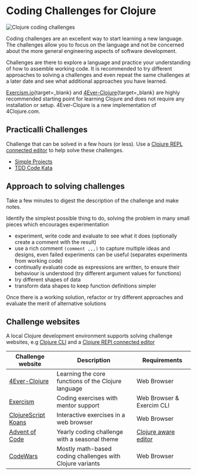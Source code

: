 # Coding Challenges for Clojure

![Clojure coding challenges](https://raw.githubusercontent.com/practicalli/graphic-design/live/code-challenges/clojure-code-challenges.png)

Coding challenges are an excellent way to start learning a new language.  The challenges allow you to focus on the language and not be concerned about the more general engineering aspects of software development.

Challenges are there to explore a language and practice your understanding of how to assemble working code.  It is recommended to try different approaches to solving a challenges and even repeat the same challenges at a later date and see what additional approaches you have learned.

[Exercism.io](https://exercism.io){target=_blank} and [4Ever-Clojure](https://4clojure.oxal.org/){target=_blank} are highly recommended starting point for learning Clojure and does not require any installation or setup.  4Ever-Clojure is a new implementation of 4Clojure.com.

## Practicalli Challenges

Challenge that can be solved in a few hours (or less).  Use a [Clojure REPL connected editor](/clojure/clojure-editors/) to help solve these challenges. 

- [Simple Projects](/clojure/simple-projects/)
- [TDD Code Kata](/clojure/simple-projects/tdd-kata/)


## Approach to solving challenges

Take a few minutes to digest the description of the challenge and make notes.

Identify the simplest possible thing to do, solving the problem in many small pieces which encourages experimentation

- experiment, write code and evaluate to see what it does (optionally create a comment with the result)
- use a rich comment `(comment ,,,)` to capture multiple ideas and designs, even failed experiments can be useful (separates experiments from working code)
- continually evaluate code as expressions are written, to ensure their behaviour is understood (try different argument values for functions)
- try different shapes of data
- transform data shapes to keep function definitions simpler

Once there is a working solution, refactor or try different approaches and evaluate the merit of alternative solutions

## Challenge websites

A local Clojure development environment supports solving challenge websites, e.g [Clojure CLI](/clojure/install/clojure-cli.md) and a [Clojure REPl connected editor](/clojure/clojure-editors/index.md) 

| Challenge website                                       | Description                                                 | Requirements                                                                                        |
| ------------------------------------------------------- | ----------------------------------------------------------- | --------------------------------------------------------------------------------------------------- |
| [4Ever-Clojure](4clojure/)                              | Learning the core functions of the Clojure language         | Web Browser                                                                                         |
| [Exercism](exercism/)                                   | Coding exercises with mentor support                        | Web Browser & Exercim CLI
| [ClojureScript Koans](http://clojurescriptkoans.com/)   | Interactive exercises in a web browser                      | Web Browser                                                                                         |
| [Advent of Code](advent-of-code.md)                     | Yearly coding challenge with a seasonal theme               | [Clojure aware editor](/clojure/clojure-editors/)                                                   |
| [CodeWars](https://www.codewars.com/)                   | Mostly math-based coding challenges with Clojure variants   | Web Browser                                                                                         |
